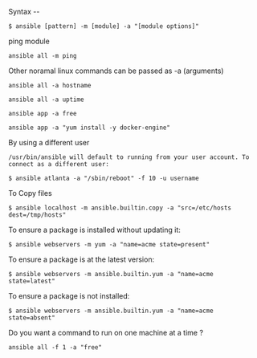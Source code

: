 Syntax --

    $ ansible [pattern] -m [module] -a "[module options]"

ping module

    ansible all -m ping

Other noramal linux commands can be passed as -a (arguments)

    ansible all -a hostname

    ansible all -a uptime

    ansible app -a free

    ansible app -a "yum install -y docker-engine"


By using a different user

    /usr/bin/ansible will default to running from your user account. To connect as a different user:

    $ ansible atlanta -a "/sbin/reboot" -f 10 -u username

To Copy files

    $ ansible localhost -m ansible.builtin.copy -a "src=/etc/hosts dest=/tmp/hosts"

To ensure a package is installed without updating it:

    $ ansible webservers -m yum -a "name=acme state=present"

To ensure a package is at the latest version:

    $ ansible webservers -m ansible.builtin.yum -a "name=acme state=latest"

To ensure a package is not installed:

    $ ansible webservers -m ansible.builtin.yum -a "name=acme state=absent"

Do you want a command to run on one machine at a time ?

    ansible all -f 1 -a "free"